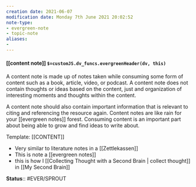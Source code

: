 ```yaml
---
creation date: 2021-06-07
modification date: Monday 7th June 2021 20:02:52
note-type: 
- evergreen-note
- topic-note
aliases:
- 
---
```

 
#### [[content note]] `$=customJS.dv_funcs.evergreenHeader(dv, this)`

A content note is made up of notes taken while consuming some form of content such as a book, article, video, or podcast. A content note does not contain thoughts or ideas based on the content, just and organization of interesting moments and thoughts within the content.

A content note should also contain important information that is relevant to citing and referencing the resource again. Content notes are like rain for your [[evergreen notes]] forest. Consuming content is an important part about being able to grow and find ideas to write about. 

Template: [[CONTENT]]

- Very similar to literature notes in a [[Zettlekassen]]
- This is note a [[evergreen notes]]
- this is how I [[Collecting Thought with a Second Brain | collect thought]] in [[My Second Brain]]

**Status**:: #EVER/SPROUT 

